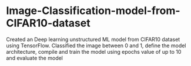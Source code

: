 # Image-Classification-model-from-CIFAR10-dataset
Created an Deep learning unstructured ML model from CIFAR10 dataset using TensorFlow. Classified the image between 0 and 1, define the model architecture, compile and train the model using epochs value of up to 10 and evaluate the model 
